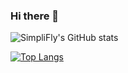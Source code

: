 ### Hi there 👋

![SimpliFly's GitHub stats](https://github-readme-stats.vercel.app/api?username=SimpliFly03&show_icons=true&theme=jolly)

[![Top Langs](https://github-readme-stats.vercel.app/api/top-langs/?username=SimpliFly03&langs_count=10&theme=jolly)](https://github.com/anuraghazra/github-readme-stats)

<!--
**SimpliFly03/SimpliFly03** is a ✨ _special_ ✨ repository because its `README.md` (this file) appears on your GitHub profile.

Here are some ideas to get you started:

- 🔭 I’m currently working on ...
- 🌱 I’m currently learning ...
- 👯 I’m looking to collaborate on ...
- 🤔 I’m looking for help with ...
- 💬 Ask me about ...
- 📫 How to reach me: ...
- 😄 Pronouns: ...
- ⚡ Fun fact: ...
-->
